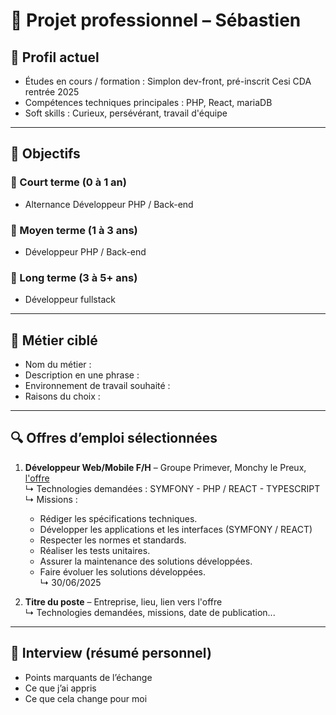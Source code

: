 # 💼 Projet professionnel – Sébastien

## 👤 Profil actuel
- Études en cours / formation : Simplon dev-front, pré-inscrit Cesi CDA rentrée 2025
- Compétences techniques principales : PHP, React, mariaDB
- Soft skills : Curieux, persévérant, travail d'équipe

---

## 🎯 Objectifs

### 🔹 Court terme (0 à 1 an)
- Alternance Développeur PHP / Back-end
### 🔹 Moyen terme (1 à 3 ans)
- Développeur PHP / Back-end

### 🔹 Long terme (3 à 5+ ans)
- Développeur fullstack

---

## 💼 Métier ciblé
- Nom du métier :
- Description en une phrase :
- Environnement de travail souhaité :
- Raisons du choix :

---

## 🔍 Offres d’emploi sélectionnées
1. **Développeur Web/Mobile F/H** – Groupe Primever, Monchy le Preux, [l'offre]([https://careers.werecruit.io/fr/reseau-primever-france/offres/developpeur-webmobile-1f9e4b])  
   ↳ Technologies demandées : SYMFONY - PHP / REACT - TYPESCRIPT  
   ↳ Missions :
   - Rédiger les spécifications techniques.
   - Développer les applications et les interfaces (SYMFONY / REACT)
   - Respecter les normes et standards.
   - Réaliser les tests unitaires.
   - Assurer la maintenance des solutions développées.
   - Faire évoluer les solutions développées.  
   ↳ 30/06/2025  

2. **Titre du poste** – Entreprise, lieu, lien vers l'offre  
   ↳ Technologies demandées, missions, date de publication...

---

## 🧠 Interview (résumé personnel)
- Points marquants de l’échange
- Ce que j’ai appris
- Ce que cela change pour moi
